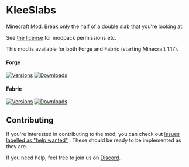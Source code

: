 # KleeSlabs

Minecraft Mod. Break only the half of a double slab that you're looking at.

See [the license](LICENSE) for modpack permissions etc.

This mod is available for both Forge and Fabric (starting Minecraft 1.17).

#### Forge

[![Versions](http://cf.way2muchnoise.eu/versions/241895_latest.svg)](https://www.curseforge.com/minecraft/mc-mods/kleeslabs)
[![Downloads](http://cf.way2muchnoise.eu/full_241895_downloads.svg)](https://www.curseforge.com/minecraft/mc-mods/kleeslabs)

#### Fabric

[![Versions](http://cf.way2muchnoise.eu/versions/547695_latest.svg)](https://www.curseforge.com/minecraft/mc-mods/kleeslabs-fabric)
[![Downloads](http://cf.way2muchnoise.eu/full_547695_downloads.svg)](https://www.curseforge.com/minecraft/mc-mods/kleeslabs-fabric)

## Contributing

If you're interested in contributing to the mod, you can check
out [issues labelled as "help wanted"](https://github.com/ModdingForBlockheads/KleeSlabs/issues?q=is%3Aopen+is%3Aissue+label%3A%22help+wanted%22)
. These should be ready to be implemented as they are.

If you need help, feel free to join us on [Discord](https://discord.gg/VAfZ2Nau6j).